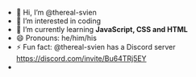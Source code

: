 
- 👋 Hi, I’m @thereal-svien
- 👀 I’m interested in coding
- 🌱 I’m currently learning **JavaScript, CSS and HTML**
- 😄 Pronouns: he/him/his
- ⚡ Fun fact: @thereal-svien has a Discord server https://discord.com/invite/Bu64TRj5EY
- 


<!---
thereal-svien/thereal-svien is a ✨ special ✨ repository because its `README.md` (this file) appears on your GitHub profile.
You can click the Preview link to take a look at your changes.
--->
